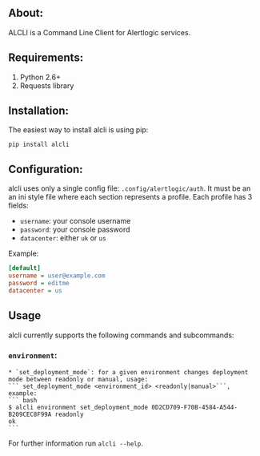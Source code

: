 ## About:

ALCLI is a Command Line Client for Alertlogic services.

## Requirements:

1. Python 2.6+
1. Requests library

## Installation:

The easiest way to install alcli is using pip:

```pip install alcli```

## Configuration:

alcli uses only a single config file: `.config/alertlogic/auth`.
It must be an an ini style file where each section represents a profile.
Each profile has 3 fields:

* `username`: your console username
* `password`: your console password
* `datacenter`: either `uk` or `us`

Example:

``` ini
[default]
username = user@example.com
password = editme
datacenter = us
```

## Usage

alcli currently supports the following commands and subcommands:

### `environment`:
    * `set_deployment_mode`: for a given environment changes deployment mode between readonly or manual, usage:
    ``` set_deployment_mode <environment_id> <readonly|manual>```, example:
    ``` bash
    $ alcli environment set_deployment_mode 0D2CD709-F70B-4584-A544-B209CEC8F99A readonly
    ok
    ```

For further information run `alcli --help`.